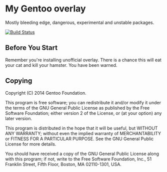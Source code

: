 My Gentoo overlay
=================

Mostly bleeding edge, dangerous, experimental and unstable packages.

[![Build Status](http://img.shields.io/travis/danil/overlays/master.svg?style=flat)](https://travis-ci.org/danil/overlays)

Before You Start
----------------

Remember you're installing unofficial overlay.
There is a chance this will eat your cat and kill your hamster.
You have been warned.

Copying
-------

Copyright (C) 2014 Gentoo Foundation.

This program is free software; you can redistribute it and/or
modify it under the terms of the GNU General Public License
as published by the Free Software Foundation; either version 2
of the License, or (at your option) any later version.

This program is distributed in the hope that it will be useful,
but WITHOUT ANY WARRANTY; without even the implied warranty of
MERCHANTABILITY or FITNESS FOR A PARTICULAR PURPOSE.  See the
GNU General Public License for more details.

You should have received a copy of the GNU General Public License
along with this program; if not, write to the Free Software
Foundation, Inc., 51 Franklin Street, Fifth Floor, Boston, MA  02110-1301, USA.

